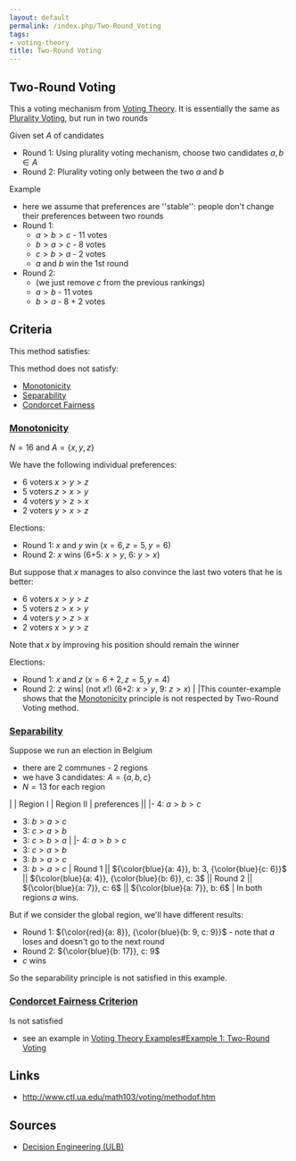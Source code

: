 ```yaml
---
layout: default
permalink: /index.php/Two-Round_Voting
tags:
- voting-theory
title: Two-Round Voting
---
```

## Two-Round Voting
This a voting mechanism from [Voting Theory](Voting_Theory). It is essentially the same as [Plurality Voting](Plurality_Voting), but run in two rounds

Given set $A$ of candidates
- Round 1: Using plurality voting mechanism, choose two candidates $a, b \in A$
- Round 2: Plurality voting only between the two $a$ and $b$ 


Example
- here we assume that preferences are ''stable'': people don't change their preferences between two rounds
- Round 1:
  - $a > b > c$ - 11 votes
  - $b > a > c$ - 8 votes
  - $c > b > a$ - 2 votes
  - $a$ and $b$ win the 1st round
- Round 2:
  - (we just remove $c$ from the previous rankings)
  - $a > b$ - 11 votes
  - $b > a$ - 8 + 2 votes



## Criteria
This method satisfies:


This method does not satisfy:
- [Monotonicity](Monotonicity)
- [Separability](Separability)
- [Condorcet Fairness](Condorcet's_Rule#Fairness)


### [Monotonicity](Monotonicity)
$N = 16$ and $A = \{x, y, z\}$ 

We have the following individual preferences: 
- 6 voters $x > y > z$
- 5 voters $z > x > y$
- 4 voters $y > z > x$
- 2 voters $y > x > z$

Elections:
- Round 1: $x$ and $y$ win ($x=6, z=5, y=6$)
- Round 2: $x$ wins (6+5: $x > y$, 6: $y > x$)


But suppose that $x$ manages to also convince the last two voters that he is better:
- 6 voters $x > y > z$
- 5 voters $z > x > y$
- 4 voters $y > z > x$
- 2 voters $x > y > z$

Note that $x$ by improving his position should remain the winner

Elections:
- Round 1: $x$ and $z$ ($x=6+2, z=5, y=4$)
- Round 2: $z$ wins|   (not $x$!) (6+2: $x > y$, 9: $z > x$) | |This counter-example shows that the [Monotonicity](Monotonicity) principle is not respected by Two-Round Voting method.


### [Separability](Separability)
Suppose we run an election in Belgium
- there are 2 communes - 2 regions
- we have 3 candidates: $A = \{a, b, c\}$
- $N = 13$ for each region

|    |  Region I  |  Region II   |  preferences ||   |- 4: $a > b > c$
- 3: $b > a > c$
- 3: $c > a > b$
- 3: $c > b > a$
|  |- 4: $a > b > c$
- 3: $c > a > b$
- 3: $b > a > c$
- 3: $b > a > c$
|  Round 1 ||  ${\color{blue}{a: 4}}, b: 3, {\color{blue}{c: 6}}$ ||  ${\color{blue}{a: 4}}, {\color{blue}{b: 6}}, c: 3$ ||  Round 2 ||  ${\color{blue}{a: 7}}, c: 6$ ||  ${\color{blue}{a: 7}}, b: 6$ |
In both regions $a$ wins.

But if we consider the global region, we'll have different results:
- Round 1: ${\color{red}{a: 8}}, {\color{blue}{b: 9, c: 9}}$ - note that $a$ loses and doesn't go to the next round
- Round 2: ${\color{blue}{b: 17}}, c: 9$
- $c$ wins

So the separability principle is not satisfied in this example. 


### [Condorcet Fairness Criterion](Condorcet's_Rule#Fairness)
Is not satisfied
- see an example in [Voting Theory Examples#Example 1: Two-Round Voting](Voting_Theory_Examples#Example_1__Two-Round_Voting)



## Links
- http://www.ctl.ua.edu/math103/voting/methodof.htm

## Sources
- [Decision Engineering (ULB)](Decision_Engineering_(ULB))
